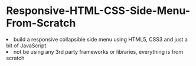 # Responsive-HTML-CSS-Side-Menu-From-Scratch

<li> build a responsive collapsible side menu using HTML5, CSS3 and just a bit of JavaScript. 
</li>

<li>not be using any 3rd party frameworks or libraries, everything is from scratch</li>
